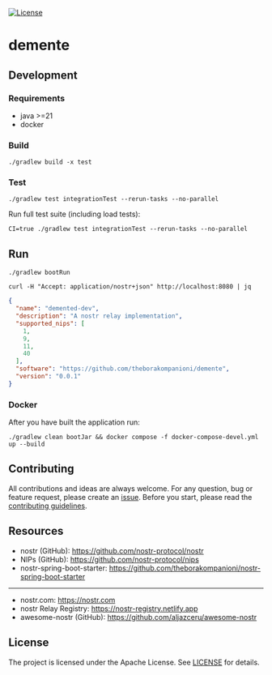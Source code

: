 [![License](https://img.shields.io/github/license/theborakompanioni/demente.svg?maxAge=2592000)](https://github.com/theborakompanioni/demente/blob/master/LICENSE)

demente
===

## Development

### Requirements
- java >=21
- docker

### Build
```shell script
./gradlew build -x test
```

### Test
```shell script
./gradlew test integrationTest --rerun-tasks --no-parallel
```

Run full test suite (including load tests):
```shell script
CI=true ./gradlew test integrationTest --rerun-tasks --no-parallel
```

## Run
```shell script
./gradlew bootRun
```

```shell
curl -H "Accept: application/nostr+json" http://localhost:8080 | jq
```
```json
{
  "name": "demented-dev",
  "description": "A nostr relay implementation",
  "supported_nips": [
    1,
    9,
    11,
    40
  ],
  "software": "https://github.com/theborakompanioni/demente",
  "version": "0.0.1"
}
```

### Docker
After you have built the application run:
```shell
./gradlew clean bootJar && docker compose -f docker-compose-devel.yml up --build
```

## Contributing
All contributions and ideas are always welcome. For any question, bug or feature request,
please create an [issue](https://github.com/theborakompanioni/demente/issues).
Before you start, please read the [contributing guidelines](contributing.md).

## Resources

- nostr (GitHub): https://github.com/nostr-protocol/nostr
- NIPs (GitHub): https://github.com/nostr-protocol/nips
- nostr-spring-boot-starter: https://github.com/theborakompanioni/nostr-spring-boot-starter

---

- nostr.com: https://nostr.com
- nostr Relay Registry: https://nostr-registry.netlify.app
- awesome-nostr (GitHub): https://github.com/aljazceru/awesome-nostr

## License

The project is licensed under the Apache License. See [LICENSE](LICENSE) for details.
